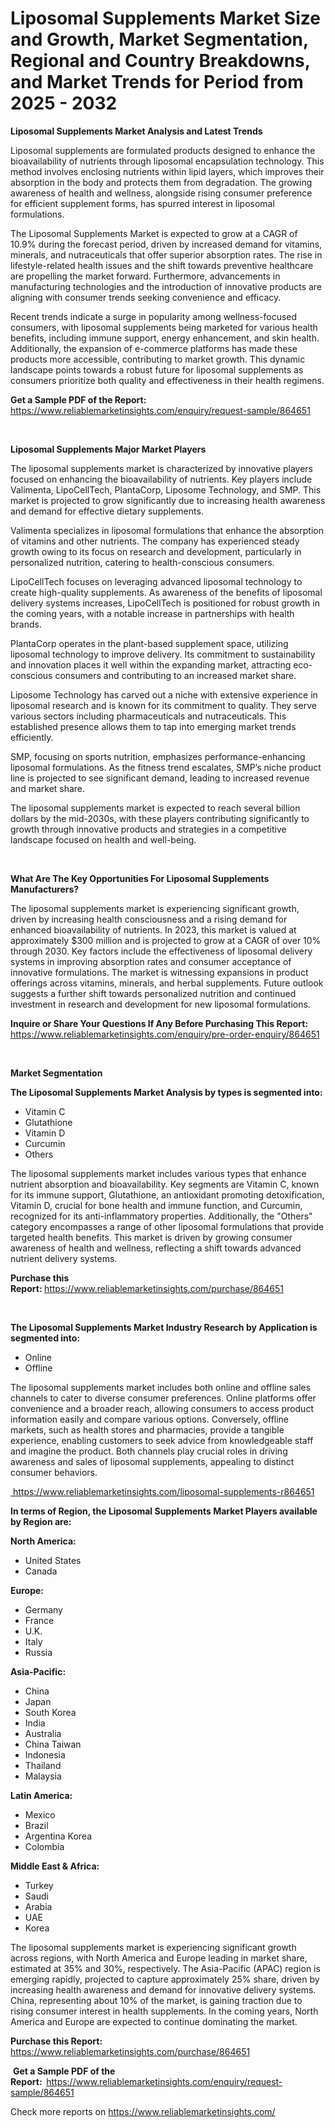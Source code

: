 <p><h1>Liposomal Supplements Market Size and Growth, Market Segmentation, Regional and Country Breakdowns, and Market Trends for Period from 2025 -  2032</h1></p><p><strong>Liposomal Supplements Market Analysis and Latest Trends</strong></p>
<p><p>Liposomal supplements are formulated products designed to enhance the bioavailability of nutrients through liposomal encapsulation technology. This method involves enclosing nutrients within lipid layers, which improves their absorption in the body and protects them from degradation. The growing awareness of health and wellness, alongside rising consumer preference for efficient supplement forms, has spurred interest in liposomal formulations.</p><p>The Liposomal Supplements Market is expected to grow at a CAGR of 10.9% during the forecast period, driven by increased demand for vitamins, minerals, and nutraceuticals that offer superior absorption rates. The rise in lifestyle-related health issues and the shift towards preventive healthcare are propelling the market forward. Furthermore, advancements in manufacturing technologies and the introduction of innovative products are aligning with consumer trends seeking convenience and efficacy.</p><p>Recent trends indicate a surge in popularity among wellness-focused consumers, with liposomal supplements being marketed for various health benefits, including immune support, energy enhancement, and skin health. Additionally, the expansion of e-commerce platforms has made these products more accessible, contributing to market growth. This dynamic landscape points towards a robust future for liposomal supplements as consumers prioritize both quality and effectiveness in their health regimens.</p></p>
<p><strong>Get a Sample PDF of the Report:&nbsp;</strong> <a href="https://www.reliablemarketinsights.com/enquiry/request-sample/864651?utm_campaign=2800&utm_medium=2&utm_source=Github&utm_content=ia&utm_term=08032025&utm_id=liposomal-supplements">https://www.reliablemarketinsights.com/enquiry/request-sample/864651</a></p>
<p>&nbsp;</p>
<p><strong>Liposomal Supplements Major Market Players</strong></p>
<p><p>The liposomal supplements market is characterized by innovative players focused on enhancing the bioavailability of nutrients. Key players include Valimenta, LipoCellTech, PlantaCorp, Liposome Technology, and SMP. This market is projected to grow significantly due to increasing health awareness and demand for effective dietary supplements.</p><p>Valimenta specializes in liposomal formulations that enhance the absorption of vitamins and other nutrients. The company has experienced steady growth owing to its focus on research and development, particularly in personalized nutrition, catering to health-conscious consumers. </p><p>LipoCellTech focuses on leveraging advanced liposomal technology to create high-quality supplements. As awareness of the benefits of liposomal delivery systems increases, LipoCellTech is positioned for robust growth in the coming years, with a notable increase in partnerships with health brands. </p><p>PlantaCorp operates in the plant-based supplement space, utilizing liposomal technology to improve delivery. Its commitment to sustainability and innovation places it well within the expanding market, attracting eco-conscious consumers and contributing to an increased market share.</p><p>Liposome Technology has carved out a niche with extensive experience in liposomal research and is known for its commitment to quality. They serve various sectors including pharmaceuticals and nutraceuticals. This established presence allows them to tap into emerging market trends efficiently.</p><p>SMP, focusing on sports nutrition, emphasizes performance-enhancing liposomal formulations. As the fitness trend escalates, SMP’s niche product line is projected to see significant demand, leading to increased revenue and market share.</p><p>The liposomal supplements market is expected to reach several billion dollars by the mid-2030s, with these players contributing significantly to growth through innovative products and strategies in a competitive landscape focused on health and well-being.</p></p>
<p>&nbsp;</p>
<p><strong>What Are The Key Opportunities For Liposomal Supplements Manufacturers?</strong></p>
<p><p>The liposomal supplements market is experiencing significant growth, driven by increasing health consciousness and a rising demand for enhanced bioavailability of nutrients. In 2023, this market is valued at approximately $300 million and is projected to grow at a CAGR of over 10% through 2030. Key factors include the effectiveness of liposomal delivery systems in improving absorption rates and consumer acceptance of innovative formulations. The market is witnessing expansions in product offerings across vitamins, minerals, and herbal supplements. Future outlook suggests a further shift towards personalized nutrition and continued investment in research and development for new liposomal formulations.</p></p>
<p><strong>Inquire or Share Your Questions If Any Before Purchasing This Report:</strong> <a href="https://www.reliablemarketinsights.com/enquiry/pre-order-enquiry/864651?utm_campaign=2800&utm_medium=2&utm_source=Github&utm_content=ia&utm_term=08032025&utm_id=liposomal-supplements">https://www.reliablemarketinsights.com/enquiry/pre-order-enquiry/864651</a></p>
<p>&nbsp;</p>
<p><strong>Market Segmentation</strong></p>
<p><strong>The Liposomal Supplements Market Analysis by types is segmented into:</strong></p>
<p><ul><li>Vitamin C</li><li>Glutathione</li><li>Vitamin D</li><li>Curcumin</li><li>Others</li></ul></p>
<p><p>The liposomal supplements market includes various types that enhance nutrient absorption and bioavailability. Key segments are Vitamin C, known for its immune support, Glutathione, an antioxidant promoting detoxification, Vitamin D, crucial for bone health and immune function, and Curcumin, recognized for its anti-inflammatory properties. Additionally, the "Others" category encompasses a range of other liposomal formulations that provide targeted health benefits. This market is driven by growing consumer awareness of health and wellness, reflecting a shift towards advanced nutrient delivery systems.</p></p>
<p><strong>Purchase this Report:&nbsp;</strong><a href="https://www.reliablemarketinsights.com/purchase/864651?utm_campaign=2800&utm_medium=2&utm_source=Github&utm_content=ia&utm_term=08032025&utm_id=liposomal-supplements">https://www.reliablemarketinsights.com/purchase/864651</a></p>
<p>&nbsp;</p>
<p><strong>The Liposomal Supplements Market Industry Research by Application is segmented into:</strong></p>
<p><ul><li>Online</li><li>Offline</li></ul></p>
<p><p>The liposomal supplements market includes both online and offline sales channels to cater to diverse consumer preferences. Online platforms offer convenience and a broader reach, allowing consumers to access product information easily and compare various options. Conversely, offline markets, such as health stores and pharmacies, provide a tangible experience, enabling customers to seek advice from knowledgeable staff and imagine the product. Both channels play crucial roles in driving awareness and sales of liposomal supplements, appealing to distinct consumer behaviors.</p></p>
<p><a href="https://www.reliablemarketinsights.com/liposomal-supplements-r864651?utm_campaign=2800&utm_medium=2&utm_source=Github&utm_content=ia&utm_term=08032025&utm_id=liposomal-supplements">&nbsp;https://www.reliablemarketinsights.com/liposomal-supplements-r864651</a></p>
<p><strong>In terms of Region, the Liposomal Supplements Market Players available by Region are:</strong></p>
<p>
    <p> <strong> North America: </strong>
        <ul>
            <li>United States</li>
            <li>Canada</li>
        </ul>
        </p> 
    <p> <strong> Europe: </strong>
        <ul>
            <li>Germany</li>
            <li>France</li>
            <li>U.K.</li>
            <li>Italy</li>
            <li>Russia</li>
        </ul>
        </p> 
    <p> <strong> Asia-Pacific: </strong>
        <ul>
            <li>China</li>
            <li>Japan</li>
            <li>South Korea</li>
            <li>India</li>
            <li>Australia</li>
            <li>China Taiwan</li>
            <li>Indonesia</li>
            <li>Thailand</li>
            <li>Malaysia</li>
        </ul>
        </p> 
    <p> <strong> Latin America: </strong>
        <ul>
            <li>Mexico</li>
            <li>Brazil</li>
            <li>Argentina Korea</li>
            <li>Colombia</li>
        </ul>
        </p> 
    <p> <strong> Middle East & Africa: </strong>
        <ul>
            <li>Turkey</li>
            <li>Saudi</li>
            <li>Arabia</li>
            <li>UAE</li>
            <li>Korea</li>
        </ul>
    </p>
    </p>
<p><p>The liposomal supplements market is experiencing significant growth across regions, with North America and Europe leading in market share, estimated at 35% and 30%, respectively. The Asia-Pacific (APAC) region is emerging rapidly, projected to capture approximately 25% share, driven by increasing health awareness and demand for innovative delivery systems. China, representing about 10% of the market, is gaining traction due to rising consumer interest in health supplements. In the coming years, North America and Europe are expected to continue dominating the market.</p></p>
<p><strong>Purchase this Report: </strong><a href="https://www.reliablemarketinsights.com/purchase/864651?utm_campaign=2800&utm_medium=2&utm_source=Github&utm_content=ia&utm_term=08032025&utm_id=liposomal-supplements">https://www.reliablemarketinsights.com/purchase/864651</a></p>
<p>&nbsp;<strong>Get a Sample PDF of the Report:&nbsp;&nbsp;</strong><a href="https://www.reliablemarketinsights.com/enquiry/request-sample/864651?utm_campaign=2800&utm_medium=2&utm_source=Github&utm_content=ia&utm_term=08032025&utm_id=liposomal-supplements">https://www.reliablemarketinsights.com/enquiry/request-sample/864651</a></p>
<p><strong></strong></p>
<p>Check more reports on <a href="https://www.reliablemarketinsights.com/?utm_campaign=2800&utm_medium=2&utm_source=Github&utm_content=ia&utm_term=08032025&utm_id=liposomal-supplements">https://www.reliablemarketinsights.com/</a></p>